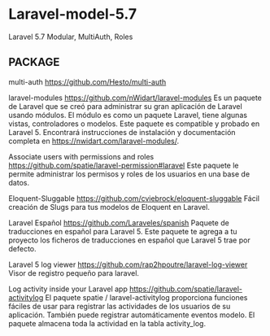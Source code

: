 # Laravel-model-5.7
Laravel 5.7 Modular, MultiAuth, Roles

## PACKAGE

multi-auth
https://github.com/Hesto/multi-auth

laravel-modules
https://github.com/nWidart/laravel-modules
Es un paquete de Laravel que se creó para administrar su gran aplicación de Laravel usando módulos. El módulo es como un paquete Laravel, tiene algunas vistas, controladores o modelos. Este paquete es compatible y probado en Laravel 5.
Encontrará instrucciones de instalación y documentación completa en https://nwidart.com/laravel-modules/.

Associate users with permissions and roles
https://github.com/spatie/laravel-permission#laravel
Este paquete le permite administrar los permisos y roles de los usuarios en una base de datos.

Eloquent-Sluggable
https://github.com/cviebrock/eloquent-sluggable
Fácil creación de Slugs para tus modelos de Eloquent en Laravel.

Laravel Español
https://github.com/Laraveles/spanish
Paquete de traducciones en español para Laravel 5. Este paquete te agrega a tu proyecto los ficheros de traducciones en español que Laravel 5 trae por defecto.

Laravel 5 log viewer
https://github.com/rap2hpoutre/laravel-log-viewer
Visor de registro pequeño para laravel.

Log activity inside your Laravel app
https://github.com/spatie/laravel-activitylog
El paquete spatie / laravel-activitylog proporciona funciones fáciles de usar para registrar las actividades de los usuarios de su aplicación. También puede registrar automáticamente eventos modelo. El paquete almacena toda la actividad en la tabla activity_log.